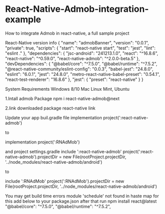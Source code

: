 # React-Native-Admob-integration-example
How to integrate Admob in react-native, a full sample project 

React-Native version info
{
  "name": "admobBanner",
  "version": "0.0.1",
  "private": true,
  "scripts": {
    "start": "react-native start",
    "test": "jest",
    "lint": "eslint ."
  },
  "dependencies": {
    "jsc-android": "241213.1.0",
    "react": "^16.8.6",
    "react-native": "^0.59.0",
    "react-native-admob": "^2.0.0-beta.5"
  },
  "devDependencies": {
    "@babel/core": "^7.5.0",
    "@babel/runtime": "^7.5.2",
    "@react-native-community/eslint-config": "0.0.3",
    "babel-jest": "24.8.0",
    "eslint": "6.0.1",
    "jest": "24.8.0",
    "metro-react-native-babel-preset": "0.54.1",
    "react-test-renderer": "16.8.6"
  },
  "jest": {
    "preset": "react-native"
  }
}

System Requirements
Windows 8/10
Mac
Linux Mint, Ubuntu

1.Intall admob Package 
npm i react-native-admob@next

2.link downloaded package 
react-native link <package-name>

Update your app buil.gradle file 
implementation project(':react-native-admob')

to

implementation project(':RNAdMob')

and project settings.gradle
include ':react-native-admob'
project(':react-native-admob').projectDir = new File(rootProject.projectDir, '../node_modules/react-native-admob/android')

to

include ':RNAdMob'
project(':RNAdMob').projectDir = new File(rootProject.projectDir, '../node_modules/react-native-admob/android')


You may get build time errors  module 'schedule' not found in haste map
for this 
add below to your package.json after that run npm install react@latest
    "@babel/core": "^7.5.0",
    "@babel/runtime": "^7.5.2",


